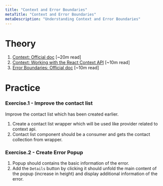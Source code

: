 ```yaml
---
title: "Context and Error Boundaries"
metaTitle: "Context and Error Boundaries"
metaDescription: "Understanding Context and Error Boundaries"
---
```


# Theory
1. [Context: Official doc](https://reactjs.org/docs/context.html) [~20m read]
1. [Context: Working with the React Context API](https://www.toptal.com/react/react-context-api) [~10m read]
1. [Error Boundaries: Official doc](https://reactjs.org/docs/error-boundaries.html) [~10m read]


# Practice

### Exercise.1 - Improve the contact list
Improve the contact list which has been created earlier.
1. Create a contact list wrapper which will be used like provider related to context api.
2. Contact list component should be a consumer and gets the contact collection from  wrapper.

### Exercise.2 - Create Error Popup
1. Popup should contains the basic information of the error.
2. Add the `Details` button by clicking it should unfold the main content of the popup
 (increase in height) and display additional information of the error.
